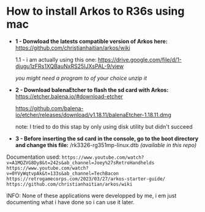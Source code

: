 # How to install Arkos to R36s using mac 

* **1 - Donwload the latests compatible version of Arkos here:**
    https://github.com/christianhaitian/arkos/wiki    

    1.1 - i am actually using this one:
    https://drive.google.com/file/d/1-djugu1zFRs1XQBauNxRS25IJXsPAL-9/view
    
    *you might need a program to of your choice unzip it*
    

* **2 - Download balenaEtcher to flash the sd card with Arkos:**
    https://etcher.balena.io/#download-etcher
    
    https://github.com/balena-io/etcher/releases/download/v1.18.11/balenaEtcher-1.18.11.dmg
    
    note: I tried to do this stap by only using disk utility but didn't succeed 

* **3 - Before inserting the sd card in the console, go to the boot directory and change this file:**
    /rk3326-rg351mp-linux.dtb
    *(available in this repo)*



Documentation used:
    `https://www.youtube.com/watch?v=A1MQZVG8Dy8&t=242s&ab_channel=Joey%27sRetroHandhelds`
    `https://www.youtube.com/watch?v=0YVyWqtvpAk&t=133s&ab_channel=TechBacon`
    `https://retrogamecorps.com/2023/03/27/arkos-starter-guide/`
    `https://github.com/christianhaitian/arkos/wiki`

INFO:
    None of these applications were developped by me, i em just documenting what i have done so i can use it later.